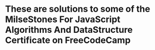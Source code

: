 # These are solutions to some of the MilseStones For JavaScript Algorithms And DataStructure Certificate on FreeCodeCamp
